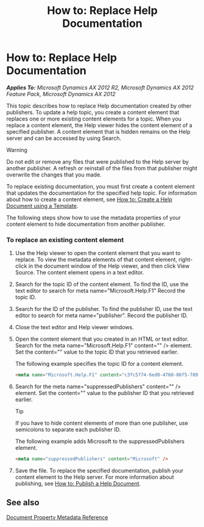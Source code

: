 ﻿---
title: 'How to: Replace Help Documentation'
TOCTitle: 'How to: Replace Help Documentation'
ms:assetid: 196624fc-10b6-4e46-a39c-3404f7ac0f0b
ms:mtpsurl: https://msdn.microsoft.com/en-us/library/Gg882313(v=AX.60)
ms:contentKeyID: 35257141
ms.date: 11/07/2012
mtps_version: v=AX.60
dev_langs:
- html
---

# How to: Replace Help Documentation 


_**Applies To:** Microsoft Dynamics AX 2012 R2, Microsoft Dynamics AX 2012 Feature Pack, Microsoft Dynamics AX 2012_

This topic describes how to replace Help documentation created by other publishers. To update a help topic, you create a content element that replaces one or more existing content elements for a topic. When you replace a content element, the Help viewer hides the content element of a specified publisher. A content element that is hidden remains on the Help server and can be accessed by using Search.


> [!WARNING]
> <P>Do not edit or remove any files that were published to the Help server by another publisher. A refresh or reinstall of the files from that publisher might overwrite the changes that you made.</P>



To replace existing documentation, you must first create a content element that updates the documentation for the specified help topic. For information about how to create a content element, see [How to: Create a Help Document using a Template](how-to-create-a-help-document-using-a-template.md).

The following steps show how to use the metadata properties of your content element to hide documentation from another publisher.

### To replace an existing content element

1.  Use the Help viewer to open the content element that you want to replace. To view the metadata elements of that content element, right-click in the document window of the Help viewer, and then click View Source. The content element opens in a text editor.

2.  Search for the topic ID of the content element. To find the ID, use the text editor to search for meta name="Microsoft.Help.F1" Record the topic ID.

3.  Search for the ID of the publisher. To find the publisher ID, use the text editor to search for meta name="publisher". Record the publisher ID.

4.  Close the text editor and Help viewer windows.

5.  Open the content element that you created in an HTML or text editor. Search for the meta name="Microsoft.Help.F1" content="" /\> element. Set the content="" value to the topic ID that you retrieved earlier.
    
    The following example specifies the topic ID for a content element.
    
    ``` html
    <meta name="Microsoft.Help.F1" content="c3fc5774-6ed0-4760-86f5-7899e825ab25" />
    ```

6.  Search for the meta name="suppressedPublishers" content="" /\> element. Set the content="" value to the publisher ID that you retrieved earlier.
    

    > [!TIP]
    > <P>If you have to hide content elements of more than one publisher, use semicolons to separate each publisher ID.</P>

    
    The following example adds Microsoft to the suppressedPublishers element.
    
    ``` html
    <meta name="suppressedPublishers" content="Microsoft" />
    ```

7.  Save the file. To replace the specified documentation, publish your content element to the Help server. For more information about publishing, see [How to: Publish a Help Document](how-to-publish-a-help-document.md).

## See also

[Document Property Metadata Reference](document-property-metadata-reference.md)

